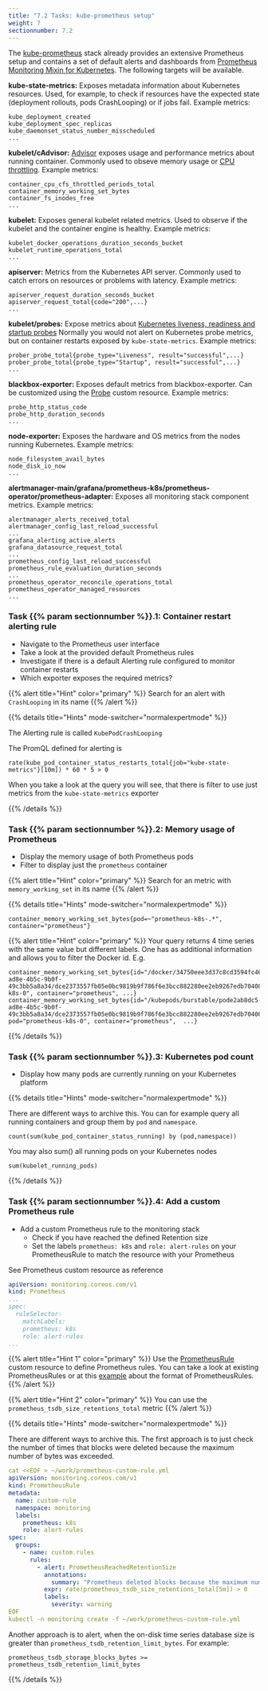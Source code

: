 ```yaml
---
title: "7.2 Tasks: kube-prometheus setup"
weight: 7
sectionnumber: 7.2
---
```

The [kube-prometheus](https://github.com/prometheus-operator/kube-prometheus) stack already provides an extensive Prometheus setup and contains a set of default alerts and dashboards from [Prometheus Monitoring Mixin for Kubernetes](https://github.com/kubernetes-monitoring/kubernetes-mixin). The following targets will be available.

**kube-state-metrics:** Exposes metadata information about Kubernetes resources. Used, for example, to check if resources have the expected state (deployment rollouts, pods CrashLooping) or if jobs fail. Example metrics:

```promql
kube_deployment_created
kube_deployment_spec_replicas
kube_daemonset_status_number_misscheduled
...
```

**kubelet/cAdvisor:** [Advisor](https://github.com/google/cadvisor) exposes usage and performance metrics about running container. Commonly used to obseve memory usage or [CPU throttling](https://kubernetes.io/docs/tasks/configure-pod-container/assign-cpu-resource/). Example metrics:

```promql
container_cpu_cfs_throttled_periods_total
container_memory_working_set_bytes
container_fs_inodes_free
...
```

**kubelet:** Exposes general kubelet related metrics. Used to observe if the kubelet and the container engine is healthy. Example metrics:

```promql
kubelet_docker_operations_duration_seconds_bucket
kubelet_runtime_operations_total
...
```

**apiserver:** Metrics from the Kubernetes API server. Commonly used to catch errors on resources or problems with latency. Example metrics:

```promql
apiserver_request_duration_seconds_bucket
apiserver_request_total{code="200",...}
...
```

**kubelet/probes:** Expose metrics about [Kubernetes liveness, readiness and startup probes](https://kubernetes.io/docs/tasks/configure-pod-container/configure-liveness-readiness-startup-probes/) Normally you would not alert on Kubernetes probe metrics, but on container restarts exposed by `kube-state-metrics`. Example metrics:

```promql
prober_probe_total{probe_type="Liveness", result="successful",...}
prober_probe_total{probe_type="Startup", result="successful",...}
...
```

**blackbox-exporter:** Exposes default metrics from blackbox-exporter. Can be customized using the [Probe](https://github.com/prometheus-operator/prometheus-operator/blob/master/Documentation/api.md#probe) custom resource. Example metrics:

```promql
probe_http_status_code
probe_http_duration_seconds
...
```

**node-exporter:** Exposes the hardware and OS metrics from the nodes running Kubernetes. Example metrics:

```promql
node_filesystem_avail_bytes
node_disk_io_now
...
```

**alertmanager-main/grafana/prometheus-k8s/prometheus-operator/prometheus-adapter:** Exposes all monitoring stack component metrics. Example metrics:

```promql
alertmanager_alerts_received_total
alertmanager_config_last_reload_successful
...
grafana_alerting_active_alerts
grafana_datasource_request_total
...
prometheus_config_last_reload_successful
prometheus_rule_evaluation_duration_seconds
...
prometheus_operator_reconcile_operations_total
prometheus_operator_managed_resources
...
```

### Task {{% param sectionnumber %}}.1: Container restart alerting rule

* Navigate to the Prometheus user interface
* Take a look at the provided default Prometheus rules
* Investigate if there is a default Alerting rule configured to monitor container restarts
* Which exporter exposes the required metrics?

{{% alert title="Hint" color="primary" %}}
Search for an alert with `CrashLooping` in its name
{{% /alert %}}

{{% details title="Hints" mode-switcher="normalexpertmode" %}}

The Alerting rule is called `KubePodCrashLooping`

The PromQL defined for alerting is

```promql
rate(kube_pod_container_status_restarts_total{job="kube-state-metrics"}[10m]) * 60 * 5 > 0
```

When you take a look at the query you will see, that there is filter to use just metrics from the `kube-state-metrics` exporter

{{% /details %}}

### Task {{% param sectionnumber %}}.2: Memory usage of Prometheus

* Display the memory usage of both Prometheus pods
* Filter to display just the `prometheus` container

{{% alert title="Hint" color="primary" %}}
Search for an metric with `memory_working_set` in its name
{{% /alert %}}

{{% details title="Hints" mode-switcher="normalexpertmode" %}}

```promql
container_memory_working_set_bytes{pod=~"prometheus-k8s-.*", container="prometheus"}
```

{{% alert title="Hint" color="primary" %}}
Your query returns 4 time series with the same value but different labels. One has as additional information and allows you to filter the Docker id. E.g.

```promql
container_memory_working_set_bytes{id="/docker/34750eee3d37c8cd3594fc46bb20ed166374ece7737c590b81ed1847aaa21d50/kubepods/burstable/pode2ab8dc5-ad8e-4b5c-9b0f-49c3bb5a8a34/dce2373557fb05e0bc9819b9f786f6e3bcc882280ee2eb9267edb7040886a55b",pod="prometheus-k8s-0", container="prometheus", ...}
container_memory_working_set_bytes{id="/kubepods/burstable/pode2ab8dc5-ad8e-4b5c-9b0f-49c3bb5a8a34/dce2373557fb05e0bc9819b9f786f6e3bcc882280ee2eb9267edb7040886a55b", pod="prometheus-k8s-0", container="prometheus",  ...}
```

{{% /details %}}

### Task {{% param sectionnumber %}}.3: Kubernetes pod count

* Display how many pods are currently running on your Kubernetes platform

{{% details title="Hints" mode-switcher="normalexpertmode" %}}

There are different ways to archive this. You can for example query all running containers and group them by `pod` and `namespace`.

```promql
count(sum(kube_pod_container_status_running) by (pod,namespace))
```

You may also sum() all running pods on your Kubernetes nodes

```promql
sum(kubelet_running_pods)
```

{{% /details %}}

### Task {{% param sectionnumber %}}.4: Add a custom Prometheus rule

* Add a custom Prometheus rule to the monitoring stack
  * Check if you have reached the defined Retention size
  * Set the labels `prometheus: k8s` and `role: alert-rules` on your PrometheusRule to match the resource with your Prometheus

See Prometheus custom resource as reference

```yaml
apiVersion: monitoring.coreos.com/v1
kind: Prometheus
...
spec:
  ruleSelector:
    matchLabels:
    prometheus: k8s
    role: alert-rules
...
```

{{% alert title="Hint 1" color="primary" %}}
Use the [PrometheusRule](https://github.com/prometheus-operator/prometheus-operator/blob/master/Documentation/api.md#prometheusrule) custom resource to define Prometheus rules. You can take a look at existing PrometheusRules or at this [example](https://github.com/prometheus-operator/prometheus-operator/blob/master/Documentation/user-guides/alerting.md#fire-alerts) about the format of PrometheusRules.
{{% /alert %}}

{{% alert title="Hint 2" color="primary" %}}
You can use the `prometheus_tsdb_size_retentions_total` metric
{{% /alert %}}

{{% details title="Hints" mode-switcher="normalexpertmode" %}}

There are different ways to archive this. The first approach is to just check the number of times that blocks were deleted because the maximum number of bytes was exceeded.

```yaml
cat <<EOF > ~/work/prometheus-custom-rule.yml
apiVersion: monitoring.coreos.com/v1
kind: PrometheusRule
metadata:
  name: custom-rule
  namespace: monitoring
  labels:
    prometheus: k8s
    role: alert-rules
spec:
  groups:
    - name: custom.rules
      rules:
        - alert: PrometheusReachedRetentionSize
          annotations:
            summary: "Prometheus deleted blocks because the maximum number of bytes was exceeded in {{ $labels.namespace }} {{ $labels.pod }}"
          expr: rate(prometheus_tsdb_size_retentions_total[5m]) > 0
          labels:
            severity: warning
EOF
kubectl -n monitoring create -f ~/work/prometheus-custom-rule.yml
```

Another approach is to alert, when the on-disk time series database size is greater than `prometheus_tsdb_retention_limit_bytes`. For example:

```promql
prometheus_tsdb_storage_blocks_bytes >= prometheus_tsdb_retention_limit_bytes
```

{{% /details %}}
